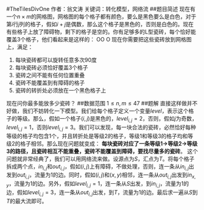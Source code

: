 #TheTilesDivOne
作者：翁文涛
关键词：转化模型，网络流
##题目简述
现在有一个$n \times m$的网格图，网格图的每个格子都有颜色，要么是黑色要么是白色，对于第$i$行$j$列的格子，假如$i+j$是偶数，那么这个格子是黑色的，否则是白色的。现在有些格子上放了障碍物，剩下的格子是空的。你有足够多的L型瓷砖，每个恰好能覆盖3个格子，他们看起来是这样的：
OO
O
现在你需要把这些瓷砖放到网格图上，满足：
1. 每块瓷砖都可以旋转任意多次90度
2. 每块瓷砖必须恰好覆盖3个格子
3. 瓷砖之间不能有任何位置重叠
4. 瓷砖不能覆盖到有障碍的格子
5. 瓷砖的转折处必须放在一个黑色格子上

现在问你最多能放多少瓷砖？
##数据范围
$1 \leq n,m \leq 47$
##题解
直接这样做并不好做，我们不妨转化一下模型。我们给每个格子定义一个变量$level$，表示这个格子的等级。那么，假如一个格子$(i,j)$是黑色的，$level_{i,j} = 2$，否则，假如$j$为奇数，$level_{i,j}=1$，否则$level_{i,j}=3$。我们可以发现，每一块合法的瓷砖，必然恰好每种等级的格子均包含1个，并且转折处是等级2的格子，等级1和等级3的格子均和等级2的格子相邻。那么现在问题就变成：
**每块瓷砖对应了一条等级1->等级2->等级3的路径，且瓷砖相互不能重叠，瓷砖不能覆盖到障碍，要找尽量多的瓷砖**。
这个问题就非常经典了，我们可以用网络流来做。设源点为$S$，汇点为$T$。将每个格子拆成两个点，$in_{i,j}$和$out_{i,j}$，假如$(i,j)$上有障碍，不做处理，否则，连一条从$in_{i,j}$出发到$out_{i,j}$，流量为$1$的边。同时，假如$(i,j)$和$(x,y)$相邻，连一条从$out_{i,j}$出发到$in_{x,y}$，流量为$1$的边。另外，假如$level_{i,j}=1$，连一条从$S$出发，到$in_{i,j}$，流量为$1$的边，假如$level_{i,j}=3$，连一条从$out_{i,j}$出发，到$T$，流量为$1$的边。最后求一遍从$S$到$T$的最大流即可。




